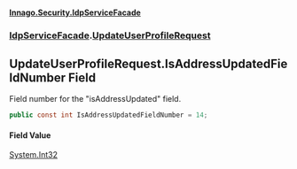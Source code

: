 #### [Innago\.Security\.IdpServiceFacade](../../index.md 'index')
### [IdpServiceFacade](../index.md 'IdpServiceFacade').[UpdateUserProfileRequest](index.md 'IdpServiceFacade\.UpdateUserProfileRequest')

## UpdateUserProfileRequest\.IsAddressUpdatedFieldNumber Field

Field number for the "isAddressUpdated" field\.

```csharp
public const int IsAddressUpdatedFieldNumber = 14;
```

#### Field Value
[System\.Int32](https://learn.microsoft.com/en-us/dotnet/api/system.int32 'System\.Int32')